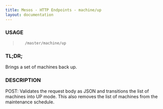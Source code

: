 ```yaml
---
title: Mesos - HTTP Endpoints - machine/up
layout: documentation
---
```

<!--- This is an automatically generated file. DO NOT EDIT! --->

### USAGE ###
>        /master/machine/up

### TL;DR; ###
Brings a set of machines back up.

### DESCRIPTION ###
POST: Validates the request body as JSON and transitions
  the list of machines into UP mode.  This also removes
  the list of machines from the maintenance schedule.